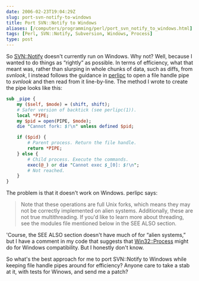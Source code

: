 ```yaml
--- 
date: 2006-02-23T19:04:29Z
slug: port-svn-notify-to-windows
title: Port SVN::Notify to Windows
aliases: [/computers/programming/perl/port_svn_notify_to_windows.html]
tags: [Perl, SVN::Notify, Subversion, Windows, Process]
type: post
---
```


So [SVN::Notify] doesn't currently run on Windows. Why not? Well, because I
wanted to do things as “rightly” as possible. In terms of efficiency, what that
meant was, rather than slurping in whole chunks of data, such as diffs, from
*svnlook*, I instead follows the guidance in [perlipc] to open a file handle
pipe to *svnlook* and then read from it line-by-line. The method I wrote to
create the pipe looks like this:

``` perl
sub _pipe {
    my ($self, $mode) = (shift, shift);
    # Safer version of backtick (see perlipc(1)).
    local *PIPE;
    my $pid = open(PIPE, $mode);
    die "Cannot fork: $!\n" unless defined $pid;

    if ($pid) {
        # Parent process. Return the file handle.
        return *PIPE;
    } else {
        # Child process. Execute the commands.
        exec(@_) or die "Cannot exec $_[0]: $!\n";
        # Not reached.
    }
}
```

The problem is that it doesn't work on Windows. perlipc says:

> Note that these operations are full Unix forks, which means they may not be
> correctly implemented on alien systems. Additionally, these are not true
> multithreading. If you'd like to learn more about threading, see the modules
> file mentioned below in the SEE ALSO section.

'Course, the SEE ALSO section doesn't have much of for “alien systems,” but I
have a comment in my code that suggests that [Win32::Process] might do for
Windows compatibility. But I honestly don't know.

So what's the best approach for me to port SVN::Notify to Windows while keeping
file handle pipes around for efficiency? Anyone care to take a stab at it, with
tests for Winows, and send me a patch?

  [SVN::Notify]: http://search.cpan.org/dist/SVN-Notify/ "SVN::Notify on CPAN"
  [perlipc]: http://search.cpan.org/dist/perl/pod/perlipc.pod#Safe_Pipe_Opens
    "Read about Safe Pipe Opens in the perlipc documentation"
  [Win32::Process]: http://search.cpan.org/dist/libwin32/Process/Process.pm
    "Win32::Process on CPAN"
